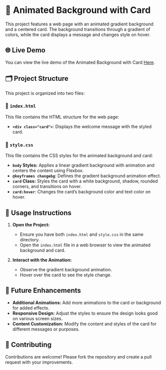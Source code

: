 # 🌈 Animated Background with Card

This project features a web page with an animated gradient background and a centered card. The background transitions through a gradient of colors, while the card displays a message and changes style on hover.

## 🌐 Live Demo

You can view the live demo of the Animated Background with Card [Here](https://66c0a782f0169f6d59266115--dinesh-animated-background.netlify.app/).

## 🗂 Project Structure

This project is organized into two files:

### 📁 `index.html`

This file contains the HTML structure for the web page:

- **`<div class="card">`**: Displays the welcome message with the styled card.

### 📁 `style.css`

This file contains the CSS styles for the animated background and card:

- **`body` Styles:** Applies a linear gradient background with animation and centers the content using Flexbox.
- **`@keyframes changebg`**: Defines the gradient background animation effect.
- **`card` Class:** Styles the card with a white background, shadow, rounded corners, and transitions on hover.
- **`card:hover`**: Changes the card’s background color and text color on hover.

## 🚀 Usage Instructions

1. **Open the Project:**
   - Ensure you have both `index.html` and `style.css` in the same directory.
   - Open the `index.html` file in a web browser to view the animated background and card.

2. **Interact with the Animation:**
   - Observe the gradient background animation.
   - Hover over the card to see the style change.

## 🔧 Future Enhancements

- **Additional Animations:** Add more animations to the card or background for added effects.
- **Responsive Design:** Adjust the styles to ensure the design looks good on various screen sizes.
- **Content Customization:** Modify the content and styles of the card for different messages or purposes.

## 🤝 Contributing

Contributions are welcome! Please fork the repository and create a pull request with your improvements.
